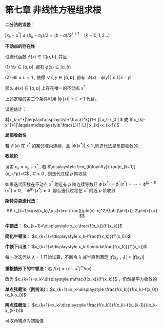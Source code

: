 # **第七章 非线性方程组求根**

**二分法的误差**： 

$| x_k-x^*|\leqslant(b_k-a_k)/2=(b-a)/2^{k+1}\quad (k=0,1,2\dots)$

**不动点的存在性**

设迭代函数 $\phi(x)\in C[a,b]$ ,并且

(1) $\forall x\in [ a, b]$ ,都有 $\phi(x)\in[a,b]$ 

(2) $\exists0\leq L<1$ , 使得 $\forall x,y\in[a,b]$ ,都有 $|\phi(x)-\phi(y)|\leq L| x-y|$

那么 $\phi(x)$ 在 $[a,b]$ 上存在唯一的不动点 $x^*$

上述定理的第二个条件可用 $\left|\phi^{\prime}(x)\right|\leq L<1$ 代替。

误差估计：

$|x_k-x^*|\leqslant\displaystyle \frac{L^k}{1-L}| x_1-x_0 | $ 或 $|x_{k}-x^{*}|\leqslant\displaystyle \frac{L}{1-L}| x_{k}-x_{k-1}|$

**局部收敛性**

若 $\phi^\prime(x)$ 在 $x^*$ 的某邻域内连续，且 $|\phi^{\prime}(x^{*})|<1$ ,则迭代法是局部收敛的.

**收敛阶**

误差 $e_k=x_k-x^*$ , 若 $\displaystyle \lim_{k\to\infty}\frac{e_{k+1}}{e_k^p}=C$ , $C\ne 0$ , 则迭代过程 $p$ 阶收敛

如果迭代函数在不动点 $x^*$ 附近有 $p$ 阶连续导数且 $\phi^{\prime}(x^*)=\phi^{\prime\prime}(x^*)=\cdots=\phi^{(p-1)}(x^*)=0,\quad\phi^{(p)}(x^*)\neq0$ ,那么迭代过程在 $x^*$ 附近 $p$ 阶收敛

**斯特芬森迭代法**：

$$
x_{k+1}=\psi(x_k),\psi(x)=x-\frac{[\phi(x)-x]^2}{\phi(\phi(x))-2\phi(x)+x}
$$

**牛顿法**： $x_{k+1}=\displaystyle x_k-\frac{f(x_k)}{f'(x_k)}$

**简化牛顿法**： $x_{k+1}=\displaystyle x_k-\frac{f(x_k)}{f'(x_0)}$

**牛顿下山法**： $x_{k+1}=\displaystyle x_k-\lambda\frac{f(x_k)}{f'(x_k)}$

每一次迭代从 $\lambda=1$ 开始试算，不断令 $\lambda$ 减半直到满足 $|f(x_{k+1})|<|f(x_k)|$

**重根情形下的牛顿法**：若 $f(x)=(x-x^*)^m h(x)$

改为 $x_{k+1}=x_k-\displaystyle m\frac{f(x_k)}{f'(x_k)}$ ，仍然是平方收敛的

**单点弦截法（割线法）**：$x_{k+1}=x_k-\displaystyle \frac{f(x_k)}{f(x_k)-f(x_0)}(x_k-x_0)$

**两点弦截法**： $x_{k+1}=x_k-\displaystyle \frac{f(x_k)}{f(x_k)-f(x_{k-1})}(x_k-x_{k-1})$

可取两端点为初始值

